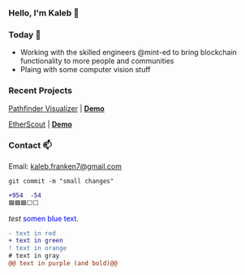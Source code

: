 ### Hello, I'm Kaleb 👋

### Today  📅

- Working with the skilled engineers @mint-ed to bring blockchain functionality to more people and communities
- Plaing with some computer vision stuff

### Recent Projects

[Pathfinder Visualizer](https://github.com/Skywrithin/pathfinder-visualizer) | [**Demo**](https://pathfinder-visualizer-kaleb.herokuapp.com)

[EtherScout](https://github.com/Skywrithin/EtherScout) | [**Demo**](https://www.youtube.com/watch?v=GsC8MomlBk8)

### Contact 📫

Email: kaleb.franken7@gmail.com

  `git commit -m "small changes"`
  
  ```diff
  +954  -54
  🟩🟩🟩⬜⬜
  ```

  *test*
<span style="color:blue">somen blue text</span>.


```diff
- text in red
+ text in green
! text in orange
# text in gray
@@ text in purple (and bold)@@
```
